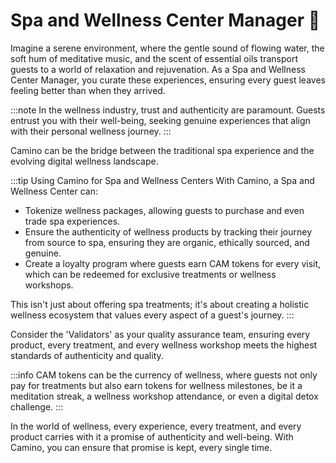 # Spa and Wellness Center Manager 💆

Imagine a serene environment, where the gentle sound of flowing water, the soft hum of meditative music, and the scent of essential oils transport guests to a world of relaxation and rejuvenation. As a Spa and Wellness Center Manager, you curate these experiences, ensuring every guest leaves feeling better than when they arrived.

:::note
In the wellness industry, trust and authenticity are paramount. Guests entrust you with their well-being, seeking genuine experiences that align with their personal wellness journey.
:::

Camino can be the bridge between the traditional spa experience and the evolving digital wellness landscape.

:::tip Using Camino for Spa and Wellness Centers
With Camino, a Spa and Wellness Center can:
- Tokenize wellness packages, allowing guests to purchase and even trade spa experiences.
- Ensure the authenticity of wellness products by tracking their journey from source to spa, ensuring they are organic, ethically sourced, and genuine.
- Create a loyalty program where guests earn CAM tokens for every visit, which can be redeemed for exclusive treatments or wellness workshops.

This isn't just about offering spa treatments; it's about creating a holistic wellness ecosystem that values every aspect of a guest's journey.
:::

Consider the 'Validators' as your quality assurance team, ensuring every product, every treatment, and every wellness workshop meets the highest standards of authenticity and quality.

:::info
CAM tokens can be the currency of wellness, where guests not only pay for treatments but also earn tokens for wellness milestones, be it a meditation streak, a wellness workshop attendance, or even a digital detox challenge.
:::

In the world of wellness, every experience, every treatment, and every product carries with it a promise of authenticity and well-being. With Camino, you can ensure that promise is kept, every single time.
